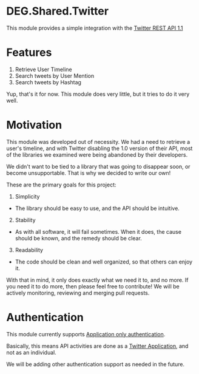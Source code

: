 DEG.Shared.Twitter
==================

This module provides a simple integration with the [Twitter REST API 1.1](https://dev.twitter.com/docs/api/1.1)

# Features

1. Retrieve User Timeline
2. Search tweets by User Mention
3. Search tweets by Hashtag

Yup, that's it for now. This module does very little, but it tries to do it very well.

# Motivation

This module was developed out of necessity. We had a need to retrieve a user's timeline, and with Twitter disabling the 1.0 version of their API, most of the libraries we examined were being abandoned by their developers.

We didn't want to be tied to a library that was going to disappear soon, or become unsupportable. That is why we decided to write our own!

These are the primary goals for this project:
1. Simplicity
  * The library should be easy to use, and the API should be intuitive.
2. Stability
  * As with all software, it will fail sometimes. When it does, the cause should be known, and the remedy should be clear.
3. Readability
  * The code should be clean and well organized, so that others can enjoy it.

With that in mind, it only does exactly what we need it to, and no more. If you need it to do more, then please feel free to contribute! We will be actively monitoring, reviewing and merging pull requests.

# Authentication

This module currently supports [Application only authentication](https://dev.twitter.com/docs/auth/application-only-auth).

Basically, this means API activities are done as a [Twitter Application](https://dev.twitter.com/apps), and not as an individual.

We will be adding other authentication support as needed in the future.
